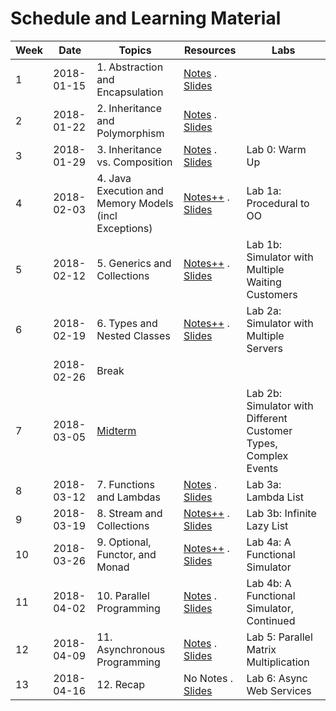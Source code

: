 # Schedule and Learning Material

Week | Date       | Topics | Resources | Labs |
-----| ---------- | ------ | ----------|------|
1    | 2018-01-15 | 1. Abstraction and Encapsulation | [Notes](lec1.md) . [Slides](https://www.comp.nus.edu.sg/~cs2030/1718-s2/cs2030-lec1.pdf) |
2    | 2018-01-22 | 2. Inheritance and Polymorphism | [Notes](lec2.md) . [Slides](https://www.comp.nus.edu.sg/~cs2030/1718-s2/cs2030-lec2.pdf) |
3    | 2018-01-29 | 3. Inheritance vs. Composition | [Notes](lec3.md) . [Slides](https://www.comp.nus.edu.sg/~cs2030/1718-s2/cs2030-lec3.pdf) | Lab 0: Warm Up
4    | 2018-02-03 | 4. Java Execution and Memory Models (incl Exceptions)| [Notes++](lec4.md) . [Slides](https://www.comp.nus.edu.sg/~cs2030/1718-s2/cs2030-lec4.pdf) | Lab 1a: Procedural to OO
5    | 2018-02-12 | 5. Generics and Collections | [Notes++](lec5.md) . [Slides](https://www.comp.nus.edu.sg/~cs2030/1718-s2/cs2030-lec5.pdf) | Lab 1b: Simulator with Multiple Waiting Customers
6    | 2018-02-19 | 6. Types and Nested Classes | [Notes++](lec6.md) . [Slides](https://www.comp.nus.edu.sg/~cs2030/1718-s2/cs2030-lec6.pdf) | Lab 2a: Simulator with Multiple Servers
     | 2018-02-26 | Break | |
7    | 2018-03-05 | [Midterm](midterm.md) | | Lab 2b: Simulator with Different Customer Types, Complex Events
8    | 2018-03-12 | 7. Functions and Lambdas | [Notes](lec7.md) . [Slides](https://www.comp.nus.edu.sg/~cs2030/1718-s2/cs2030-lec7.pdf) | Lab 3a: Lambda List
9    | 2018-03-19 | 8. Stream and Collections | [Notes++](lec8.md) . [Slides](https://www.comp.nus.edu.sg/~cs2030/1718-s2/cs2030-lec8.pdf) | Lab 3b: Infinite Lazy List
10   | 2018-03-26 | 9. Optional, Functor, and Monad | [Notes++](lec9.md) . [Slides](https://www.comp.nus.edu.sg/~cs2030/1718-s2/cs2030-lec9.pdf) | Lab 4a: A Functional Simulator
11   | 2018-04-02 | 10. Parallel Programming | [Notes](lec10.md) . [Slides](https://www.comp.nus.edu.sg/~cs2030/1718-s2/cs2030-lec10.pdf) | Lab 4b: A Functional Simulator, Continued
12   | 2018-04-09 | 11. Asynchronous Programming | [Notes](lec11.md) . [Slides](https://www.comp.nus.edu.sg/~cs2030/1718-s2/cs2030-lec11.pdf) | Lab 5: Parallel Matrix Multiplication
13   | 2018-04-16 | 12. Recap | No Notes . [Slides](https://www.comp.nus.edu.sg/~cs2030/1718-s2/cs2030-lec12.pdf) | Lab 6: Async Web Services

